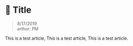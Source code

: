 # 🎉 Title
> 8/17/2019 <br>
> arthor: PM

<p>
This is a test article,
This is a test article,
This is a test article.
</p>
